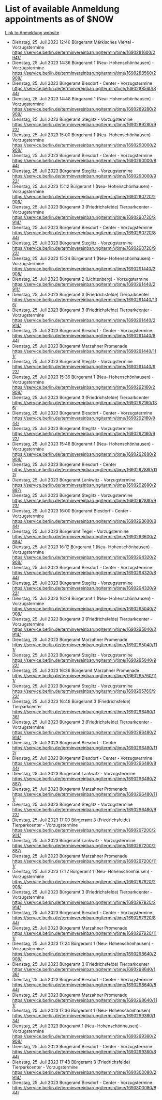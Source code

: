 # List of available Anmeldung appointments as of $NOW
[Link to Anmeldung website](https://service.berlin.de/terminvereinbarung/termin/tag.php?termin=1&anliegen[]=120686&dienstleisterlist=122210,122217,327316,122219,327312,122227,327314,122231,327346,122243,327348,122254,122252,329742,122260,329745,122262,329748,122271,327278,122273,327274,122277,327276,330436,122280,327294,122282,327290,122284,327292,122291,327270,122285,327266,122286,327264,122296,327268,150230,329760,122297,327286,122294,327284,122312,329763,122314,329775,122304,327330,122311,327334,122309,327332,317869,122281,327352,122279,329772,122283,122276,327324,122274,327326,122267,329766,122246,327318,122251,327320,122257,327322,122208,327298,122226,327300&herkunft=http%3A%2F%2Fservice.berlin.de%2Fdienstleistung%2F120686%2F)
- Dienstag, 25. Juli 2023 12:40 Bürgeramt Märkisches Viertel - Vorzugstermine https://service.berlin.de/terminvereinbarung/termin/time/1690281600/2941/
- Dienstag, 25. Juli 2023 14:36 Bürgeramt 1 (Neu- Hohenschönhausen) - Vorzugstermine https://service.berlin.de/terminvereinbarung/termin/time/1690288560/2908/
- Dienstag, 25. Juli 2023  Bürgeramt Biesdorf - Center - Vorzugstermine https://service.berlin.de/terminvereinbarung/termin/time/1690288560/844/
- Dienstag, 25. Juli 2023 14:48 Bürgeramt 1 (Neu- Hohenschönhausen) - Vorzugstermine https://service.berlin.de/terminvereinbarung/termin/time/1690289280/2908/
- Dienstag, 25. Juli 2023  Bürgeramt Steglitz - Vorzugstermine https://service.berlin.de/terminvereinbarung/termin/time/1690289280/922/
- Dienstag, 25. Juli 2023 15:00 Bürgeramt 1 (Neu- Hohenschönhausen) - Vorzugstermine https://service.berlin.de/terminvereinbarung/termin/time/1690290000/2908/
- Dienstag, 25. Juli 2023  Bürgeramt Biesdorf - Center - Vorzugstermine https://service.berlin.de/terminvereinbarung/termin/time/1690290000/844/
- Dienstag, 25. Juli 2023  Bürgeramt Steglitz - Vorzugstermine https://service.berlin.de/terminvereinbarung/termin/time/1690290000/922/
- Dienstag, 25. Juli 2023 15:12 Bürgeramt 1 (Neu- Hohenschönhausen) - Vorzugstermine https://service.berlin.de/terminvereinbarung/termin/time/1690290720/2908/
- Dienstag, 25. Juli 2023  Bürgeramt 3 (Friedrichsfelde) Tierparkcenter - Vorzugstermine https://service.berlin.de/terminvereinbarung/termin/time/1690290720/2914/
- Dienstag, 25. Juli 2023  Bürgeramt Biesdorf - Center - Vorzugstermine https://service.berlin.de/terminvereinbarung/termin/time/1690290720/844/
- Dienstag, 25. Juli 2023  Bürgeramt Steglitz - Vorzugstermine https://service.berlin.de/terminvereinbarung/termin/time/1690290720/922/
- Dienstag, 25. Juli 2023 15:24 Bürgeramt 1 (Neu- Hohenschönhausen) - Vorzugstermine https://service.berlin.de/terminvereinbarung/termin/time/1690291440/2908/
- Dienstag, 25. Juli 2023  Bürgeramt 2 (Lichtenberg) - Vorzugstermine https://service.berlin.de/terminvereinbarung/termin/time/1690291440/2911/
- Dienstag, 25. Juli 2023  Bürgeramt 3 (Friedrichsfelde) Tierparkcenter https://service.berlin.de/terminvereinbarung/termin/time/1690291440/136/
- Dienstag, 25. Juli 2023  Bürgeramt 3 (Friedrichsfelde) Tierparkcenter - Vorzugstermine https://service.berlin.de/terminvereinbarung/termin/time/1690291440/2914/
- Dienstag, 25. Juli 2023  Bürgeramt Biesdorf - Center - Vorzugstermine https://service.berlin.de/terminvereinbarung/termin/time/1690291440/844/
- Dienstag, 25. Juli 2023  Bürgeramt Marzahner Promenade https://service.berlin.de/terminvereinbarung/termin/time/1690291440/111/
- Dienstag, 25. Juli 2023  Bürgeramt Steglitz - Vorzugstermine https://service.berlin.de/terminvereinbarung/termin/time/1690291440/922/
- Dienstag, 25. Juli 2023 15:36 Bürgeramt 1 (Neu- Hohenschönhausen) - Vorzugstermine https://service.berlin.de/terminvereinbarung/termin/time/1690292160/2908/
- Dienstag, 25. Juli 2023  Bürgeramt 3 (Friedrichsfelde) Tierparkcenter https://service.berlin.de/terminvereinbarung/termin/time/1690292160/136/
- Dienstag, 25. Juli 2023  Bürgeramt Biesdorf - Center - Vorzugstermine https://service.berlin.de/terminvereinbarung/termin/time/1690292160/844/
- Dienstag, 25. Juli 2023  Bürgeramt Steglitz - Vorzugstermine https://service.berlin.de/terminvereinbarung/termin/time/1690292160/922/
- Dienstag, 25. Juli 2023 15:48 Bürgeramt 1 (Neu- Hohenschönhausen) - Vorzugstermine https://service.berlin.de/terminvereinbarung/termin/time/1690292880/2908/
- Dienstag, 25. Juli 2023  Bürgeramt Biesdorf - Center https://service.berlin.de/terminvereinbarung/termin/time/1690292880/112/
- Dienstag, 25. Juli 2023  Bürgeramt Lankwitz - Vorzugstermine https://service.berlin.de/terminvereinbarung/termin/time/1690292880/2887/
- Dienstag, 25. Juli 2023  Bürgeramt Steglitz - Vorzugstermine https://service.berlin.de/terminvereinbarung/termin/time/1690292880/922/
- Dienstag, 25. Juli 2023 16:00 Bürgeramt Biesdorf - Center - Vorzugstermine https://service.berlin.de/terminvereinbarung/termin/time/1690293600/844/
- Dienstag, 25. Juli 2023  Bürgeramt Tegel - Vorzugstermine https://service.berlin.de/terminvereinbarung/termin/time/1690293600/2884/
- Dienstag, 25. Juli 2023 16:12 Bürgeramt 1 (Neu- Hohenschönhausen) - Vorzugstermine https://service.berlin.de/terminvereinbarung/termin/time/1690294320/2908/
- Dienstag, 25. Juli 2023  Bürgeramt Biesdorf - Center - Vorzugstermine https://service.berlin.de/terminvereinbarung/termin/time/1690294320/844/
- Dienstag, 25. Juli 2023  Bürgeramt Steglitz - Vorzugstermine https://service.berlin.de/terminvereinbarung/termin/time/1690294320/922/
- Dienstag, 25. Juli 2023 16:24 Bürgeramt 1 (Neu- Hohenschönhausen) - Vorzugstermine https://service.berlin.de/terminvereinbarung/termin/time/1690295040/2908/
- Dienstag, 25. Juli 2023  Bürgeramt 3 (Friedrichsfelde) Tierparkcenter - Vorzugstermine https://service.berlin.de/terminvereinbarung/termin/time/1690295040/2914/
- Dienstag, 25. Juli 2023  Bürgeramt Marzahner Promenade https://service.berlin.de/terminvereinbarung/termin/time/1690295040/111/
- Dienstag, 25. Juli 2023  Bürgeramt Steglitz - Vorzugstermine https://service.berlin.de/terminvereinbarung/termin/time/1690295040/922/
- Dienstag, 25. Juli 2023 16:36 Bürgeramt Marzahner Promenade https://service.berlin.de/terminvereinbarung/termin/time/1690295760/111/
- Dienstag, 25. Juli 2023  Bürgeramt Steglitz - Vorzugstermine https://service.berlin.de/terminvereinbarung/termin/time/1690295760/922/
- Dienstag, 25. Juli 2023 16:48 Bürgeramt 3 (Friedrichsfelde) Tierparkcenter https://service.berlin.de/terminvereinbarung/termin/time/1690296480/136/
- Dienstag, 25. Juli 2023  Bürgeramt 3 (Friedrichsfelde) Tierparkcenter - Vorzugstermine https://service.berlin.de/terminvereinbarung/termin/time/1690296480/2914/
- Dienstag, 25. Juli 2023  Bürgeramt Biesdorf - Center https://service.berlin.de/terminvereinbarung/termin/time/1690296480/112/
- Dienstag, 25. Juli 2023  Bürgeramt Biesdorf - Center - Vorzugstermine https://service.berlin.de/terminvereinbarung/termin/time/1690296480/844/
- Dienstag, 25. Juli 2023  Bürgeramt Lankwitz - Vorzugstermine https://service.berlin.de/terminvereinbarung/termin/time/1690296480/2887/
- Dienstag, 25. Juli 2023  Bürgeramt Marzahner Promenade https://service.berlin.de/terminvereinbarung/termin/time/1690296480/111/
- Dienstag, 25. Juli 2023  Bürgeramt Steglitz - Vorzugstermine https://service.berlin.de/terminvereinbarung/termin/time/1690296480/922/
- Dienstag, 25. Juli 2023 17:00 Bürgeramt 3 (Friedrichsfelde) Tierparkcenter - Vorzugstermine https://service.berlin.de/terminvereinbarung/termin/time/1690297200/2914/
- Dienstag, 25. Juli 2023  Bürgeramt Lankwitz - Vorzugstermine https://service.berlin.de/terminvereinbarung/termin/time/1690297200/2887/
- Dienstag, 25. Juli 2023  Bürgeramt Marzahner Promenade https://service.berlin.de/terminvereinbarung/termin/time/1690297200/111/
- Dienstag, 25. Juli 2023 17:12 Bürgeramt 1 (Neu- Hohenschönhausen) - Vorzugstermine https://service.berlin.de/terminvereinbarung/termin/time/1690297920/2908/
- Dienstag, 25. Juli 2023  Bürgeramt 3 (Friedrichsfelde) Tierparkcenter - Vorzugstermine https://service.berlin.de/terminvereinbarung/termin/time/1690297920/2914/
- Dienstag, 25. Juli 2023  Bürgeramt Biesdorf - Center - Vorzugstermine https://service.berlin.de/terminvereinbarung/termin/time/1690297920/844/
- Dienstag, 25. Juli 2023  Bürgeramt Marzahner Promenade https://service.berlin.de/terminvereinbarung/termin/time/1690297920/111/
- Dienstag, 25. Juli 2023 17:24 Bürgeramt 1 (Neu- Hohenschönhausen) - Vorzugstermine https://service.berlin.de/terminvereinbarung/termin/time/1690298640/2908/
- Dienstag, 25. Juli 2023  Bürgeramt 3 (Friedrichsfelde) Tierparkcenter https://service.berlin.de/terminvereinbarung/termin/time/1690298640/136/
- Dienstag, 25. Juli 2023  Bürgeramt Biesdorf - Center - Vorzugstermine https://service.berlin.de/terminvereinbarung/termin/time/1690298640/844/
- Dienstag, 25. Juli 2023  Bürgeramt Marzahner Promenade https://service.berlin.de/terminvereinbarung/termin/time/1690298640/111/
- Dienstag, 25. Juli 2023 17:36 Bürgeramt 1 (Neu- Hohenschönhausen) https://service.berlin.de/terminvereinbarung/termin/time/1690299360/134/
- Dienstag, 25. Juli 2023  Bürgeramt 1 (Neu- Hohenschönhausen) - Vorzugstermine https://service.berlin.de/terminvereinbarung/termin/time/1690299360/2908/
- Dienstag, 25. Juli 2023  Bürgeramt Biesdorf - Center - Vorzugstermine https://service.berlin.de/terminvereinbarung/termin/time/1690299360/844/
- Dienstag, 25. Juli 2023 17:48 Bürgeramt 3 (Friedrichsfelde) Tierparkcenter - Vorzugstermine https://service.berlin.de/terminvereinbarung/termin/time/1690300080/2914/
- Dienstag, 25. Juli 2023  Bürgeramt Biesdorf - Center - Vorzugstermine https://service.berlin.de/terminvereinbarung/termin/time/1690300080/844/
